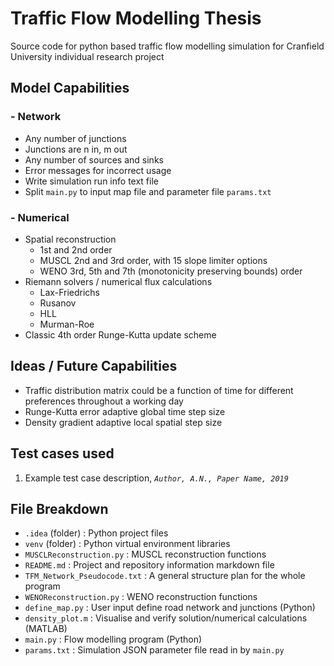 # Traffic Flow Modelling Thesis
Source code for python based traffic flow modelling simulation for Cranfield University individual research project

## Model Capabilities
### - Network
- Any number of junctions 
- Junctions are n in, m out
- Any number of sources and sinks
- Error messages for incorrect usage
- Write simulation run info text file
- Split `main.py` to input map file and parameter file `params.txt`
### - Numerical
- Spatial reconstruction
  - 1st and 2nd order
  - MUSCL 2nd and 3rd order, with 15 slope limiter options
  - WENO 3rd, 5th and 7th (monotonicity preserving bounds) order
- Riemann solvers / numerical flux calculations
  - Lax-Friedrichs
  - Rusanov
  - HLL
  - Murman-Roe
- Classic 4th order Runge-Kutta update scheme

## Ideas / Future Capabilities
- Traffic distribution matrix could be a function of time for different preferences throughout a working day
- Runge-Kutta error adaptive global time step size
- Density gradient adaptive local spatial step size

## Test cases used
1. Example test case description, *`Author, A.N., Paper Name, 2019`*

## File Breakdown
- `.idea` \(folder) : Python project files
- `venv` \(folder) : Python virtual environment libraries
- `MUSCLReconstruction.py` : MUSCL reconstruction functions
- `README.md` : Project and repository information markdown file
- `TFM_Network_Pseudocode.txt` : A general structure plan for the whole program
- `WENOReconstruction.py` : WENO reconstruction functions
- `define_map.py` : User input define road network and junctions (Python)
- `density_plot.m` : Visualise and verify solution/numerical calculations (MATLAB)
- `main.py` : Flow modelling program (Python)
- `params.txt` : Simulation JSON parameter file read in by `main.py`
